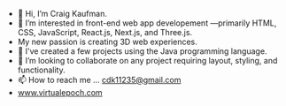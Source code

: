 - 👋 Hi, I’m Craig Kaufman.
- 👀 I’m interested in front-end web app developement —primarily HTML, CSS, JavaScript, React.js, Next.js, and Three.js.
- My new passion is creating 3D web experiences.
- 🌱 I've created a few projects using the Java programming language.
- 💞️ I’m looking to collaborate on any project requiring layout, styling, and functionality.
- 📫 How to reach me ... cdk11235@gmail.com
- www.virtualepoch.com

<!---
cdk11235/cdk11235 is a ✨ special ✨ repository because its `README.md` (this file) appears on your GitHub profile.
You can click the Preview link to take a look at your changes.
--->
